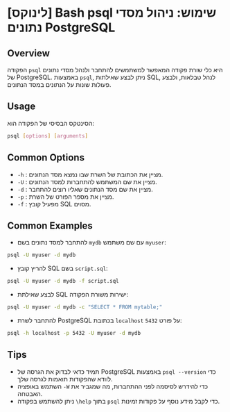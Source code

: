 # [לינוקס] Bash psql שימוש: ניהול מסדי נתונים PostgreSQL

## Overview
הפקודה `psql` היא כלי שורת פקודה המאפשר למשתמשים להתחבר ולנהל מסדי נתונים של PostgreSQL. באמצעות `psql`, ניתן לבצע שאילתות SQL, לנהל טבלאות, ולבצע פעולות שונות על הנתונים במסד הנתונים.

## Usage
הסינטקס הבסיסי של הפקודה הוא:
```bash
psql [options] [arguments]
```

## Common Options
- `-h` : מציין את הכתובת של השרת שבו נמצא מסד הנתונים.
- `-U` : מציין את שם המשתמש להתחברות למסד הנתונים.
- `-d` : מציין את שם מסד הנתונים שאליו רוצים להתחבר.
- `-p` : מציין את מספר הפורט של השרת.
- `-f` : מפעיל קובץ SQL מסוים.

## Common Examples
- להתחבר למסד נתונים בשם `mydb` עם שם משתמש `myuser`:
```bash
psql -U myuser -d mydb
```

- להריץ קובץ SQL בשם `script.sql`:
```bash
psql -U myuser -d mydb -f script.sql
```

- לבצע שאילתת SQL ישירות משורת הפקודה:
```bash
psql -U myuser -d mydb -c "SELECT * FROM mytable;"
```

- להתחבר לשרת PostgreSQL בכתובת `localhost` על פורט `5432`:
```bash
psql -h localhost -p 5432 -U myuser -d mydb
```

## Tips
- תמיד כדאי לבדוק את הגרסה של PostgreSQL באמצעות `psql --version` כדי לוודא שהפקודות תואמות לגרסה שלך.
- השתמש באופציה `-W` כדי להידרש לסיסמה לפני ההתחברות, מה שמגביר את האבטחה.
- ניתן להשתמש בפקודה `\help` בתוך `psql` כדי לקבל מידע נוסף על פקודות זמינות.